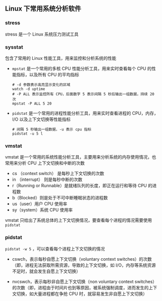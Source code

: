 ## Linux 下常用系统分析软件

### stress

stress 是一个 Linux 系统压力测试工具

### sysstat

包含了常用的 Linux 性能工具，用来监控和分析系统的性能

* `mpstat` 是一个常用的多核 CPU 性能分析工具，用来实时查看每个 CPU 的性能指标，以及所有 CPU 的平均指标

  ```shell
  # -d 参数表示高亮显示变化的区域
  watch -d uptime
  # -P ALL 表示监控所有 CPU，后面数字 5 表示间隔 5 秒后输出一组数据，持续 20 次
  mpstat -P ALL 5 20
  ```

* `pidstat` 是一个常用的进程性能分析工具，用来实时查看进程的 CPU，内存，I/O 以及上下文切换等性能指标

  ```shell
  # 间隔 5 秒输出一组数据，-u 表示 cpu 指标
  pidstat -u 5 l
  ```

### vmstat

vmstat 是一个常用的系统性能分析工具，主要用来分析系统的内存使用情况，也常用来分析 CPU 上下文切换和中断的次数

* cs （context switch） 是每秒上下文切换的次数
* in （interrupt） 则是每秒中断的次数
* r（Running or Runnable）是就绪队列的长度，即正在运行和等待 CPU 的进程数
* b（Blocked）则是处于不可中断睡眠状态的进程数
* us（user）用户 CPU 使用率
* sy（system）系统 CPU 使用率

vmstat 只给出了系统总体的上下文切换情况，要查看每个进程的情况需要使用 `pidstat`

### pidstat

`pidstat -w 5` ，可以查看每个进程上下文切换的情况

* cswch，表示每秒自愿上下文切换（voluntary context switches）的次数（即，进程无法获取所需资源，导致的上下文切换，如 I/O，内存等系统资源不足时，就会发生自愿上下文切换）

* nvcswch，表示每秒非自愿上下文切换（non voluntary context switches）的次数（即，进程由于时间片也到等原因，被系统强制调度，进而发生的上下文切换，如大量进程都在争抢 CPU 时，就容易发生非自愿上下文切换）

  

  

